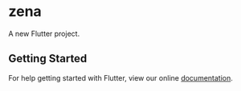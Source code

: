 # zena

A new Flutter project.

## Getting Started

For help getting started with Flutter, view our online
[documentation](https://flutter.io/).
